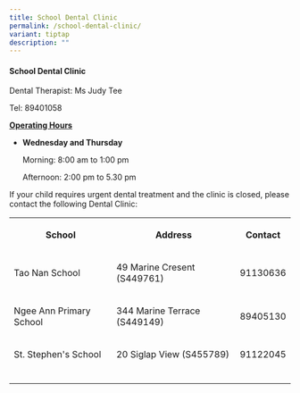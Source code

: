 ```yaml
---
title: School Dental Clinic
permalink: /school-dental-clinic/
variant: tiptap
description: ""
---
```

<h4>School Dental Clinic</h4>
<p>Dental Therapist: Ms Judy Tee</p>
<p>Tel: 89401058</p>
<p><strong><u>Operating Hours </u></strong>
</p>
<ul data-tight="true" class="tight">
<li>
<p><strong>Wednesday and Thursday</strong>
</p>
<p>Morning: 8:00 am to 1:00 pm</p>
<p>Afternoon: 2:00 pm to 5.30 pm</p>
</li>
</ul>
<p>If your child requires urgent dental treatment and the clinic is closed,
please contact the following Dental Clinic:</p>
<p></p>
<table style="minWidth: 75px">
<colgroup>
<col>
<col>
<col>
</colgroup>
<tbody>
<tr>
<th rowspan="1" colspan="1">
<p>School</p>
</th>
<th rowspan="1" colspan="1">
<p>Address</p>
</th>
<th rowspan="1" colspan="1">
<p>Contact</p>
</th>
</tr>
<tr>
<td rowspan="1" colspan="1">
<p>Tao Nan School</p>
</td>
<td rowspan="1" colspan="1">
<p>49 Marine Cresent (S449761)</p>
</td>
<td rowspan="1" colspan="1">
<p>91130636</p>
</td>
</tr>
<tr>
<td rowspan="1" colspan="1">
<p>Ngee Ann Primary School</p>
</td>
<td rowspan="1" colspan="1">
<p>344 Marine Terrace (S449149)</p>
</td>
<td rowspan="1" colspan="1">
<p>89405130</p>
</td>
</tr>
<tr>
<td rowspan="1" colspan="1">
<p>St. Stephen's School</p>
</td>
<td rowspan="1" colspan="1">
<p>20 Siglap View (S455789)</p>
</td>
<td rowspan="1" colspan="1">
<p>91122045</p>
</td>
</tr>
<tr>
<td rowspan="1" colspan="1">
<p></p>
</td>
<td rowspan="1" colspan="1">
<p></p>
</td>
<td rowspan="1" colspan="1">
<p></p>
</td>
</tr>
</tbody>
</table>
<p></p>